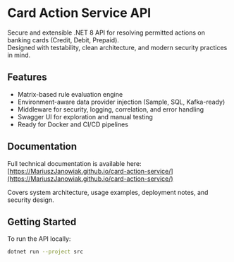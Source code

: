 # Card Action Service API

Secure and extensible .NET 8 API for resolving permitted actions on banking cards (Credit, Debit, Prepaid).  
Designed with testability, clean architecture, and modern security practices in mind.

## Features

- Matrix-based rule evaluation engine
- Environment-aware data provider injection (Sample, SQL, Kafka-ready)
- Middleware for security, logging, correlation, and error handling
- Swagger UI for exploration and manual testing
- Ready for Docker and CI/CD pipelines

## Documentation

Full technical documentation is available here:  
[https://MariuszJanowiak.github.io/card-action-service/](https://MariuszJanowiak.github.io/card-action-service/)

Covers system architecture, usage examples, deployment notes, and security design.

## Getting Started

To run the API locally:

```bash
dotnet run --project src
